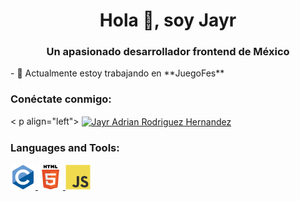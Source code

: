 <h1 align="center">Hola 👋, soy Jayr</h1><h3 align="center">Un apasionado desarrollador frontend de México</h3>- 🔭 Actualmente estoy trabajando en **JuegoFes**

<h3 align="left">Conéctate conmigo:</h3>


<
p align="left">
<a href="https://www.linkedin.com/in/jayradrianrodriguezhernandez/" target="blank"><img align="center" src="https://raw.githubusercontent.com/rahuldkjain/github-profile-readme-generator/master/src/images/icons/Social/linked-in-alt.svg" alt="Jayr Adrian Rodriguez Hernandez" height="30" width="40" /></a></p><h3 align="left">Languages and Tools:</h3><p align="left">



<a href="https://www.cprogramming.com/" target="_blank" rel="noreferrer"> <img src="https://raw.githubusercontent.com/devicons/devicon/master/icons/c/c-original.svg" alt="c" width="40" height="40"/> </a> <a href="https://www.w3.org/html/" target="_blank" rel="noreferrer"> <img src="https://raw.githubusercontent.com/devicons/devicon/master/icons/html5/html5-original-wordmark.svg" alt="html5" width="40" height="40"/> </a> <a href="https://developer.mozilla.org/en-US/docs/Web/JavaScript" target="_blank" rel="noreferrer"> <img src="https://raw.githubusercontent.com/devicons/devicon/master/icons/javascript/javascript-original.svg" alt="javascript" width="40" height="40"/> </a> </p>
